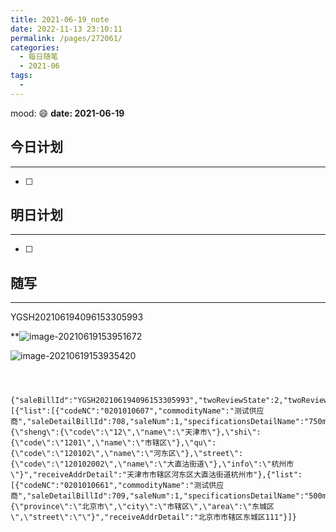 ```yaml
---
title: 2021-06-19_note
date: 2022-11-13 23:10:11
permalink: /pages/272061/
categories:
  - 每日随笔
  - 2021-06
tags:
  - 
---
```

mood: :smile:  																		**date: 2021-06-19**  

## 今日计划  
------
- [ ]  
## 明日计划  
------
- [ ]  
## 随写 
------

YGSH202106194096153305993

**![image-20210619153951672](2021-06-19_note.assets/image-20210619153951672.png)

![image-20210619153935420](2021-06-19_note.assets/image-20210619153935420.png)

```



{"saleBillId":"YGSH202106194096153305993","twoReviewState":2,"twoReviewContent":"111","twoReviewPrice":42,"addressList":[{"list":[{"codeNC":"0201010607","commodityName":"测试供应商","saleDetailBillId":708,"saleNum":1,"specificationsDetailName":"750ml*2"}],"receiveUserName":"1","receiveMobile":"222","receiveAddrName":"{\"sheng\":{\"code\":\"12\",\"name\":\"天津市\"},\"shi\":{\"code\":\"1201\",\"name\":\"市辖区\"},\"qu\":{\"code\":\"120102\",\"name\":\"河东区\"},\"street\":{\"code\":\"120102002\",\"name\":\"大直沽街道\"},\"info\":\"杭州市\"}","receiveAddrDetail":"天津市市辖区河东区大直沽街道杭州市"},{"list":[{"codeNC":"0201010661","commodityName":"测试供应商","saleDetailBillId":709,"saleNum":1,"specificationsDetailName":"500ml*2"}],"receiveUserName":"1111","receiveMobile":"1212","receiveAddrName":"{\"province\":\"北京市\",\"city\":\"市辖区\",\"area\":\"东城区\",\"street\":\"\"}","receiveAddrDetail":"北京市市辖区东城区111"}]}
```



```java

```


